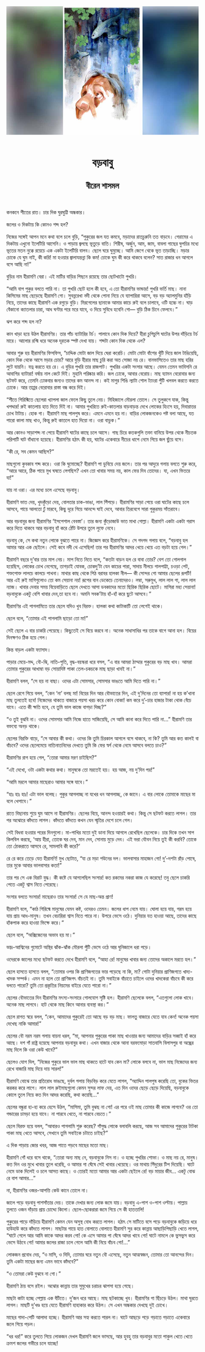 <div align=center> <img src="../../metadata/images/rabibasariya/বড়বাবু-বীরেন-শাসমল.jpg" align="center"></div><br><h1 align=center>বড়বাবু</h1>
<h2 align=center>বীরেন শাসমল</h2><br>

কনকনে শীতের রাত। চার দিক ঘুরঘুট্টি অন্ধকার।

জলের ও দিকটায় কি কোনও শব্দ হল?

নিজের সঙ্গেই আপন মনে কথা বলে চলে বুড়ি, “পুকুরের জল যত কমবে, মড়াদের রাতচুরুনি তত বাড়বে। গেরামের এ দিকটায় এখুনো ইলেটিরি আসেনি। ও পাড়ায় জ্বলছে ভূতুড়ে বাতি। শিরীষ, অর্জুন, আম, জাম, বাবলা গাছের ঘুপচির মধ্যে ভূতের মতন নুক্কে রয়েচে এক একটা ইলেটিরি বালব। ছেলে ঘরে ঘুমুচ্ছে। আমি জেগে থেকে ভূত তাড়াচ্ছি। মড়ার চোকে যে ঘুম নাই, কী করি! মা হওয়ার জ্বালাযন্তন্না কি কম! চোকে ঘুম কী করে থাকবে বলেন? সাত রাজার ধন আগলে বসে আছি না!”

বুড়ির নাম হীরামণি বেরা। এই মাটির বাড়ির পিছনে রয়েছে তার ছোটখাটো পুখরি।

“আমি বাপ পুকুর বলতে পারি না। তা পুখরি ছোট হলে কী হবে, এ তো হীরামণির ভান্ডার! পুখরি ভর্তি মাছ। নানা কিসিমের মাছ ছেড়েছে হীরামণি গো। সুবন্নরেখা নদী থেকে পোনা নিয়ে যে ব্যাপারিরা আসে, বড় বড় অ্যালমুনির হাঁড়ি নিয়ে, তাদের কাছে হীরামণি এক রগুড়ে বুড়ি। মিরগেলের ছানাকে আমার কাচে রুই বলে চালাবে, ওটি হচ্চে না। ঘাড় বেঁকানো ক্যাতলার চারা, আধ ঘণ্টার পরে মরে যাবে, ও দিয়ে সুবিধে হবেনি গো— বুড়ি ঠিক চিনে ফেলবে।”

ঝপ করে শব্দ হল না?

কান খাড়া হয়ে উঠল হীরামণির। তার পাঁচ ব্যাটারির টর্চ। পালাবে কোন দিক দিয়ে? হীরা চুপিচুপি ঘাটের উপর দাঁড়িয়ে টর্চ মারে। আলোর রশ্মি ধরে অনেক দূরতক স্পষ্ট দেখা যায়। শব্দটা কোন দিক থেকে এল?

আবার শুরু হয় হীরামণির ফিসফিস, “চাদ্দিক মোটা জাল দিয়ে ঘেরা করেচি। মোটা মোটা বাঁশের খুঁটি দিয়ে জাল টাঙিয়েছি, কোন দিক থেকে আসে মড়ার চোর? আরে বুড়ি হীরার মাছ চুরি করা অত সোজা নয় রে। বানভাসিতেও তার মাছ হরির লুটে যায়নি। যত্ন করতে হয় রে। এ বুড়ির পুখরি তার রাজপাট। পুখরির একটা সংসার আছে। যেমন তেমন ভাবিসনি রে আবাগির ব্যাটারা! বর্ষায় নাল কেটে দিই। মুহানি পরিষ্কার করি। জল ঢোকে, আবার বেরোয়। মাছ য্যামন বেরোবার জন্য ছটফট করে, তেমনি ঢোকবার জন্যও তাদের কম আনন্দ না। কই মাগুর শিঙি ল্যাটা শোল ট্যাংরা পুঁটি খলবল করতে করতে ঢোকে। আর তাপ্পর বেরোবার রাস্তা বন্ধ করে দিই।

“শীতে গিরিষ্মিতে ছেলেরা খ্যাপলা জাল ফেলে কিছু তুলে নেয়। মিহিজালে মৌরলা তোলে। সে তুলুকগে যাক, কিন্তু খপদ্দার! রুই কাতলায় হাত দিতে দিই না। আমার পুখরিতে রুই-কাতলার বাড়বাড়ন্ত দেখে লোকের হিংসে হয়, দিবারাত্তর চোখ টাটায়। হোক গা। হীরামণি মাছ পালপুষ করে। এমনে এমনে হয় না। বাড়ির লোকজনকেও পষ্ট বলা আছে, যত পারো কালা মাছ খাও, কিন্তু রুই কাতলে হাত দিয়ো না। ওরা বাড়ুক।”

আর কোনও সাড়াশব্দ না পেয়ে হীরামণি ঘাটের কাছে চলে আসে। গাছ চিরে কতকগুলি তক্তা বানিয়ে উপর থেকে নীচতক পরিপাটি ঘাট বাঁধানো হয়েছে। হীরামণির হঠাৎ কী হয়, ঘাটের একেবারে নীচের ধাপে নেমে গিয়ে জল ছুঁয়ে বসে।

“কী রে, সব কেমন আছিস?”

মাছগুলো কুবকাব শব্দ করে। ওরা কি ঘুমোচ্ছে? হীরামণি পা ডুবিয়ে দেয় জলে। তার পর আদুরে গলায় বলতে শুরু করে, “আরে আরে, ঠিক পায়ে মুখ ঘষতে লেগছিস? এখন তো খাবার সময় নয়, কাল ফের দিব তোদের। যা, এখন ভিতরে যা!”

যায় না ওরা। এর মধ্যে চলে এসেছে বড়বাবু।

হীরামণি ভাত দেয়, খুদকুঁড়ো দেয়, বোলতার চাক-ভাঙা, লাল পিঁপড়ে। হীরামণির সাড়া পেয়ে ওরা ঘাটের কাছে চলে আসবে, পায়ে আলতো ঢুঁ মারবে, কিছু দূরে গিয়ে আনন্দে ঘাই দেবে, আবার তিরবেগে সারা পুকুরময় সাঁতরাবে।

আর বড়বাবুর জন্য হীরামণির ‘ইসপেশাল বেবস্তা’। তার জন্য কুঁড়োজাউ ভাত মাখা গোল্লা। হীরামণি একটা একটা গরাস করে দিতে থাকবে আর বড়বাবু হাঁ করে ঠোঁট উপরে তুলে লুফে নেবে।

বড়বাবু কে, সে কথা নতুন লোকে বুঝতে পারে না। জিজ্ঞেস করে হীরামণিকে। সে গদগদ গলায় বলে, “বড়বাবু হল আমার আর এক ছেইলে। সেই কবে নদী থে এসেছিল! তার পর হীরামণির আদর খেয়ে খেয়ে এত বড়টা হয়ে গেল।”

হীরামণি বছরে দু’বার তার মাপ নেয়। মাপ নিতে নিতে বলে, “কতটা বাড়ন হল রে বাবা তোর? বেশ তো গোলগাল হয়েছিস, লোকের চোখ নেগেছে, তাগড়াই যোবক, চোকদু’টা যেন কাচের পারা, সাদায় নীলচে গালপাট্টা, চওড়া পেট, শক্তপোক্ত লালচে কালচে পাখনা। মাথার কাছ থেকে পিঠ বরাবর হালকা নীল— কী সোন্দর গো আমার ছেলের রূপটি! আর এই রুই মাগিগুলোও তো কম সেয়ানা নয়! রূপের বান ডেকেচে তেনাদেরও। লম্বা, সরুমুখ, লাল লাল গা, লাল লাল ন্যাজ। খাবার দেবার সময় বিয়েবাড়িতে ছেলে দেখতে আসা ডবকাদের মতো ছিরিক ছিরিক ছোটে। মাগিরা মহা সেয়ানা! বড়বাবুকে একটু বেশি খাবার দেব,তা হবে না। অমনি সবক’টায় হাঁ-হাঁ করে ছুটে আসবে।”

হীরামণির এই পাগলামিতে তার ছেলে যদিও খুব বিরক্ত। হালকা কথা কাটাকাটি তো লেগেই থাকে।

ছেলে বলে, “তোমার এই পাগলামি ছাড়ো তো মা!”



সেই ছেলে এ বার চাকরি পেয়েছে। কিছুতেই সে বিয়ে করবে না। অনেক সাধাসাধির পর তাকে বাগে আনা হল। বিয়ের দিনক্ষণও ঠিক হয়ে গেল।

কিন্ত বাড়ল একটা ফ্যাসাদ।

পাড়ার মেয়ে-মদ্দ, বৌ-ঝি, নাতি-পুতি, বৃদ্ধ-বয়স্করা ধরে বসল, “এ বার আমরা ঠাম্মার পুকুরের বড় মাছ খাব। আমরা তোমার পুকুরের আখাম্বা বড় সোয়াদিষ্ট পাকা তেল-চকচকে মাছ ছাড়া খাবই না।”

হীরামণি বলল, “সে হয় না বাছা। ওদের এটা সোমসার, সোমসার ভাঙতে আমি দিতে পারি না।”

ছেলে রেগে গিয়ে বলল, “কেন ‘না’ বলছ মা! বিয়ের দিন আর বৌভাতের দিন, এই দু’দিনের তো ব্যাপার! না হয় ক’খানা মাছ তুলতেই হবে! নিজেদের থাকতে বাজারে পয়সা খরচ করে কোন বোকা! কম করে দু’-চার হাজার টাকা থোক বেঁচে যাবে। এতে কী ক্ষতি হবে, যে তুমি ভাল কাজে বাগড়া দিচ্ছ?”

“ও তুই বুঝবি না। ওদের সোমসার আমি নিজে হাতে সাজিয়েছি, সে আমি কানা করে দিতে পারি না...” হীরামণি তার বক্তব্যে অনড় থাকে।

ছেলের বিরক্তি বাড়ে, “সে আবার কী কথা। ওদের কি তুমি চিরকাল আগলে বসে থাকবে, না কি? তুমি আর কত কালই বা বাঁচবে? ওদের ছেলেমেয়ে নাতিনাতনিদের দেখতে তুমি কি ফের স্বর্গ থেকে নেমে আসবে বলতে চাও?”

হীরামণির রাগ হয়ে গেল, “তোরা আমার মরণ চাইছিস?”

“এই দেখো, ওটা একটা কথার কথা। মানুষকে তো মরতেই হয়। হয় আজ, নয় দু’দিন পর!”

“আমি মরলে আমার মাছেরাও আমার সঙ্গে যাবে।”

“হাঃ হাঃ হাঃ! এটা ভাল বলেছ। পুকুর আগলাচ্ছ না যখের ধন আগলাচ্ছ, কে জানে। এ বার লোকে তোমাকে মাছের মা বলে খেপাবে।”



রাতে বিছানায় শুয়ে ঘুম আসে না হীরামণির। ছেলের বিয়ে, আনন্দ হওয়ারই কথা। কিন্তু সে ছটফট করতে লাগল। তার পর অঝোরে কাঁদতে লাগল। কাঁদতে কাঁদতে কখন যেন স্মৃতির দেশে চলে গেল।

সেই বিধবা হওয়ার পরের দিনগুলো। মা-পাখির মতো দুই ডানা দিয়ে আগলে রেখেছিল ছেলেকে। চার দিকে তখন সাপ কিলবিল করছে, ‘আয় হীরা, তোকে ঘর দেব, মান দেব, সোনায় মুড়ে দেব। এই ভরা যৌবন নিয়ে তুই কী করবি? তোকে তো ঠোকরাতে আসবে রে, সামলাবি কী করে?’

রে রে করে তেড়ে যেত হীরামণি! মুখ ছোটাত, “যা রে মড়া শউনের দল। ভালবাসার মাহাজন গো! দু’-দশটা রাঁড় পোষে, তার মুকে আবার ভালবাসার কতা!”

তার পর সে এক বিরাট যুদ্ধ। কী কষ্টে যে আগলেছিল সংসার! কত রকমের নকরা কাজ যে করেছে! তবু ছেলে চাকরি পেতে একটু শ্বাস
নিতে পেরেছে।

সংসার বলতে সংসার! মাছেরাও তার সংসার! সে যে মাছ-অন্ত প্রাণ!

হীরামণি বলে, “কাঠ গিরিষ্মে মানুষের যেমন কষ্ট, ওদেরও তেমন। জলের ধাপ নেমে যায়। ঘোলা হয়ে যায়, গরম হয়ে যায় প্রায় আধ-মানুষ। তখন বেচারিরা শ্বাস নিতে পারে না। উপরে ভেসে ওঠে। দুনিয়ার যত হাওয়া আছে, তাদের কাছে হাঁকপাক করে হাওয়া ভিক্ষে করে।”

ছেলে বলে, “অক্সিজেনের অভাব হয় মা।”

ভাদ্র-আশ্বিনের গুমোটে অস্থির ঝাঁক-ঝাঁক মৌরলা পুঁটি ভেসে ওঠে আর ঘুনিজালে ধরা পড়ে।

ওদেরকে জালের মধ্যে ছটফট করতে দেখে হীরামণি বলে, “আহা রে! মানুষের খাবার জন্য তোদের অকালে মরতে হল।”

ছেলে হাসতে হাসতে বলল, “তোমার ওপর কি প্রাণিজগতের ভার পড়েছে না কি, মা? গোটা দুনিয়ার প্রাণিজগতে খাদ্য-খাদক সম্পর্ক। এমন না হলে তো প্রাণিজগৎ বাঁচতই না। তুমি সবাইকে বাঁচাতে চাইলে ওদের খাদকেরা বাঁচবে কী করে বলতে পারো? তুমি তো প্রকৃতির নিয়মের বাইরে যেতে পারো না।”



ছেলের বৌভাতের দিন হীরামণির মৎস্য-সংসারে গোলযোগ সৃষ্টি হল। হীরামণি ছেলেকে বলল, “এতগুলো লোক খাবে। অনেক মাছ লাগবে। হাট থেকে মাছ কিনে আনার ব্যবস্থা কর।”

ছেলে রাগত স্বরে বলল, “কেন, আমাদের পুকুরেই তো আছে বড় বড় মাছ। ফালতু বাজারে যেতে যাব কেন! অনেক পয়সা দেখেছ নাকি আমার!”

ছেলের বৌ নরম নরম গলায় বায়না ধরল, “মা, আপনার পুকুরের পাকা মাছ খাওয়ার জন্য আমাদের বাড়ির সব্বাই হাঁ করে আছে। দশ গাঁ রাষ্ট্র হয়েছে আপনার বড়বাবুর কথা। এখন বাজার থেকে আনা বরফমোড়া সাতবাসি বিলাসপুর বা অন্ধ্রের মাছ দিলে কি ওরা কেউ খাবে?”

ছেলেও যোগ দিল, “নিজের পুকুরে ভাল ভাল মাছ থাকতে হাটে যাব কেন মা? লোকে বলবে না, ভাল মাছ নিজেদের জন্য রেখে বাজারি মাছ দিয়ে দায় সারল!”

হীরামণি বোঝে তার প্রতিরোধ ভাঙছে, দুর্বল গলায় বিড়বিড় করে যেতে লাগল, “অ্যাদ্দিন পালপুষ করেছি তো, বুকের ভিতর করকর করে লাগে। লাল লাল রুইমাছগুলো কেমন সুন্দর লাফ দেয়, এত দিন ওদের ছেড়ে ছেড়ে দিয়েছি, বড়বাবুকে কোলে তুলে নিয়ে কত দিন আদর করেছি, কথা কয়েছি...”

ছেলের বন্ধুরা হা-হা করে হেসে উঠল, “মাসিমা, তুমি বুঝছ না গো! এর পরে ওই মাছ তোমার কী কাজে লাগবে? ওর তো গন্ডারের চামড়া হয়ে যাবে। না পারবে খেতে, না পারবে বেচতে।”

ছেলে বিরক্ত হয়ে বলল, “আবারও পাগলামি শুরু করেছ? গাঁসুদ্ধ লোকে বলাবলি করছে, আজ সব আমাদের পুকুরের টাটকা পাকা মাছ খেতে আসবে, সেখানে তুমি সবাইকে চটাতে চাইছ?”

এ দিক পাড়ায় জোর খবর, আজ পাতে পড়বে মাছের মতো মাছ।

হীরামণি গোঁ ধরে বসে থাকে, “তোরা অন্য মাছ নে, বড়বাবুকে নিস না। ও হচ্ছে পুখরির শোভা। ও মাছ নয় রে, মানুষ। কত দিন ওর মুখে খাবার তুলে ধরেছি, ও আমার গা ঘেঁষে সেই খাবার খেয়েছে। ওর মাথায় সিঁদুরের টিপ দিয়েছি। ঘাটে নেমে ডাক দিলেই ও চলে আসত কাছে। ও তোরই মতো আমার আর একটা ছেইলে রে! বড় মায়ার জীব... একটু বোঝ রে বাপ আমার...”

না, হীরামণির ওজর-আপত্তি কেউ কানে তোলে না।

জালে পড়ে বড়বাবু পাশসাঁতার দেয়। তাকে দেখার জন্য লোক জমে যায়। বড়বাবু এ-পাশ ও-পাশ ওল্টায়। পাল্লায় তুলতে ওজন দাঁড়ায় প্রায় চোদ্দো কিলো। ছেলে-ছোকরারা জমে গিয়ে সে কী হাততালি!

পুকুরের পাড়ে দাঁড়িয়ে হীরামণি কেমন যেন অসুস্থ বোধ করতে লাগল। হঠাৎ সে মাটিতে বসে পড়ে বড়বাবুকে জড়িয়ে ধরে হাউহাউ করে কাঁদতে লাগল। মাছটার গায়ে হাত বোলাতে বোলাতে হীরামণি সুর করে কান্নায় আছাড়িপিছাড়ি খেতে লাগল, “ঘাটে গেলে আর আমি কাকে আদর করব গো! কে এসে আমার পা ঘেঁষে আদর খাবে গো! ঘাটে নামলে কে ভুসভুস করে ভেসে উঠবে গো! আমার জলের রাজা চলে গেলে আমি কী নিয়ে বাঁচব গো!...”

লোকজন প্রবোধ দেয়, “ও মাসি, ও দিদি, তোমার ঘরে নতুন বৌ এসেছে, নতুন আত্মস্বজন, তোমার তো আনন্দের দিন। তুমি একটা মাছের জন্য এমন ভাবে কাঁদবে?”

“ও তোমরা কেউ বুঝবে না গো।”

হীরামণি ঠায় বসে রইল। অঝোর কান্নায় তার সুমুখের চরাচর ঝাপসা হয়ে গেছে।

মাছটা কাটা হচ্ছে পেল্লায় এক বঁটিতে। দু’জন ধরে আছে। মাছ ছটকাচ্ছে খুব। হীরামণির গা ছিঁচড়ে উঠল। মাথা ঘুরতে লাগল। মাছটি দু’খণ্ড হয়ে যেতে হীরামণি হাহাকার করে উঠল। সে এখন অন্ধকার দেখছে দুই চোখে।

মাছের গাদা-পেটি আলাদা হচ্ছে। হীরামণি আর সহ্য করতে পারল না। ঘাটে আছড়ে পড়ে গড়াতে গড়াতে একেবারে জলে গিয়ে পড়ল।

“ধর ধর!” করে তুলতে গিয়ে লোকজন দেখল হীরামণি জলে ভাসছে, আর হুবহু তার বড়বাবুর মতো পাকুল খেতে খেতে ক্রমশ জলের গভীরে চলে যাচ্ছে!

